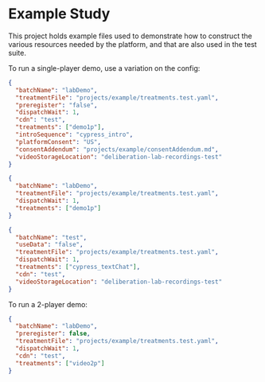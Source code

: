 # Example Study

This project holds example files used to demonstrate how to construct the various resources needed by the platform, and that are also used in the test suite.

To run a single-player demo, use a variation on the config:

```json
{
  "batchName": "labDemo",
  "treatmentFile": "projects/example/treatments.test.yaml",
  "preregister": "false",
  "dispatchWait": 1,
  "cdn": "test",
  "treatments": ["demo1p"],
  "introSequence": "cypress_intro",
  "platformConsent": "US",
  "consentAddendum": "projects/example/consentAddendum.md",
  "videoStorageLocation": "deliberation-lab-recordings-test"
}
```

```json
{
  "batchName": "labDemo",
  "treatmentFile": "projects/example/treatments.test.yaml",
  "dispatchWait": 1,
  "treatments": ["demo1p"]
}
```

```json
{
  "batchName": "test",
  "useData": "false",
  "treatmentFile": "projects/example/treatments.test.yaml",
  "dispatchWait": 1,
  "treatments": ["cypress_textChat"],
  "cdn": "test",
  "videoStorageLocation": "deliberation-lab-recordings-test"
}
```

To run a 2-player demo:

```json
{
  "batchName": "labDemo",
  "preregister": false,
  "treatmentFile": "projects/example/treatments.test.yaml",
  "dispatchWait": 1,
  "cdn": "test",
  "treatments": ["video2p"]
}
```
